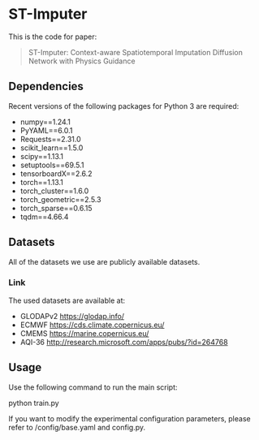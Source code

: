 # ST-Imputer
This is the code for paper:
> ST-Imputer: Context-aware Spatiotemporal Imputation Diffusion Network with Physics Guidance

## Dependencies
Recent versions of the following packages for Python 3 are required:
* numpy==1.24.1
* PyYAML==6.0.1
* Requests==2.31.0
* scikit_learn==1.5.0
* scipy==1.13.1
* setuptools==69.5.1
* tensorboardX==2.6.2
* torch==1.13.1
* torch_cluster==1.6.0
* torch_geometric==2.5.3
* torch_sparse==0.6.15
* tqdm==4.66.4

## Datasets
All of the datasets we use are publicly available datasets.
### Link
The used datasets are available at:
* GLODAPv2 https://glodap.info/
* ECMWF https://cds.climate.copernicus.eu/
* CMEMS https://marine.copernicus.eu/
* AQI-36 http://research.microsoft.com/apps/pubs/?id=264768


## Usage
Use the following command to run the main script:

python train.py

If you want to modify the experimental configuration parameters, please refer to /config/base.yaml and config.py.
